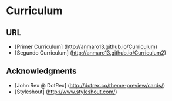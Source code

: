 # Curriculum
## URL

* [Primer Curriculum] (http://anmaro13.github.io/Curriculum)
* [Segundo Curriculum] (http://anmaro13.github.io/Curriculum2)

## Acknowledgments

* [John Rex @ DotRex] (http://dotrex.co/theme-preview/cards/)
* [Styleshout] (http://www.styleshout.com/)
